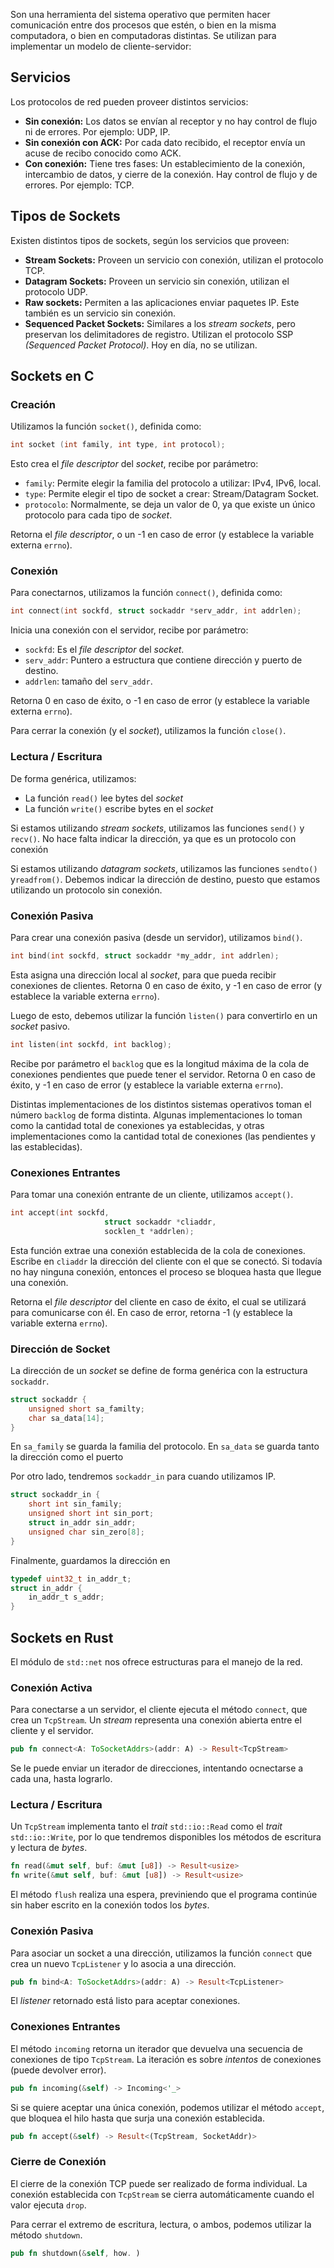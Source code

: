 Son una herramienta del sistema operativo que permiten hacer comunicación entre dos procesos que estén, o bien en la misma computadora, o bien en computadoras distintas. Se utilizan para implementar un modelo de cliente-servidor:

## Servicios

Los protocolos de red pueden proveer distintos servicios:

- **Sin conexión:** Los datos se envían al receptor y no hay control de flujo ni de errores. Por ejemplo: UDP, IP.
- **Sin conexión con ACK:** Por cada dato recibido, el receptor envía un acuse de recibo conocido como ACK.
- **Con conexión:** Tiene tres fases: Un establecimiento de la conexión, intercambio de datos, y cierre de la conexión. Hay control de flujo y de errores. Por ejemplo: TCP.

## Tipos de Sockets

Existen distintos tipos de sockets, según los servicios que proveen:

- **Stream Sockets:** Proveen un servicio con conexión, utilizan el protocolo TCP.
- **Datagram Sockets:** Proveen un servicio sin conexión, utilizan el protocolo UDP.
- **Raw sockets:** Permiten a las aplicaciones enviar paquetes IP. Este también es un servicio sin conexión.
- **Sequenced Packet Sockets:** Similares a los *stream sockets*, pero preservan los delimitadores de registro. Utilizan el protocolo SSP *(Sequenced Packet Protocol)*. Hoy en día, no se utilizan.

## Sockets en C

### Creación

Utilizamos la función `socket()`, definida como:

```C
int socket (int family, int type, int protocol);
```

Esto crea el *file descriptor* del *socket*, recibe por parámetro:

- `family`: Permite elegir la familia del protocolo a utilizar: IPv4, IPv6, local.
- `type`: Permite elegir el tipo de socket a crear: Stream/Datagram Socket.
- `protocolo`: Normalmente, se deja un valor de 0, ya que existe un único protocolo para cada tipo de *socket*.

Retorna el *file descriptor*, o un -1 en caso de error (y establece la variable externa `errno`).

### Conexión

Para conectarnos, utilizamos la función `connect()`, definida como:

```C
int connect(int sockfd, struct sockaddr *serv_addr, int addrlen);
```

Inicia una conexión con el servidor, recibe por parámetro:

- `sockfd`: Es el *file descriptor* del *socket*.
- `serv_addr`: Puntero a estructura que contiene dirección y puerto de destino.
- `addrlen`: tamaño del `serv_addr`.

Retorna 0 en caso de éxito, o -1 en caso de error (y establece la variable externa `errno`).

Para cerrar la conexión (y el *socket*), utilizamos la función `close()`.

### Lectura / Escritura

De forma genérica, utilizamos:

- La función `read()` lee bytes del *socket*
- La función `write()` escribe bytes en el *socket*

Si estamos utilizando *stream sockets*, utilizamos las funciones `send()` y `recv()`. No hace falta indicar la dirección, ya que es un protocolo con conexión

Si estamos utilizando *datagram sockets*, utilizamos las funciones `sendto()` y`readfrom()`. Debemos indicar la dirección de destino, puesto que estamos utilizando un protocolo sin conexión.

### Conexión Pasiva

Para crear una conexión pasiva (desde un servidor), utilizamos `bind()`.

```c
int bind(int sockfd, struct sockaddr *my_addr, int addrlen);
```

Esta asigna una dirección local al *socket*, para que pueda recibir conexiones de clientes. Retorna 0 en caso de éxito, y -1 en caso de error (y establece la variable externa `errno`).

Luego de esto, debemos utilizar la función `listen()` para convertirlo en un *socket* pasivo.

```c
int listen(int sockfd, int backlog);
```

Recibe por parámetro el `backlog` que es la longitud máxima de la cola de conexiones pendientes que puede tener el servidor. Retorna 0 en caso de éxito, y -1 en caso de error (y establece la variable externa `errno`).

Distintas implementaciones de los distintos sistemas operativos toman el número `backlog` de forma distinta. Algunas implementaciones lo toman como la cantidad total de conexiones ya establecidas, y otras implementaciones como la cantidad total de conexiones (las pendientes y las establecidas).

### Conexiones Entrantes

Para tomar una conexión entrante de un cliente, utilizamos `accept()`.

```C
int accept(int sockfd, 
					 struct sockaddr *cliaddr, 
					 socklen_t *addrlen);
```

Esta función extrae una conexión establecida de la cola de conexiones. Escribe en `cliaddr` la dirección del cliente con el que se conectó. Si todavía no hay ninguna conexión, entonces el proceso se bloquea hasta que llegue una conexión.

Retorna el *file descriptor* del cliente en caso de éxito, el cual se utilizará para comunicarse con él. En caso de error, retorna -1 (y establece la variable externa `errno`).

### Dirección de Socket

La dirección de un *socket* se define de forma genérica con la estructura `sockaddr`.

```C
struct sockaddr {
	unsigned short sa_familty;
	char sa_data[14];
}
```

En `sa_family` se guarda la familia del protocolo. En `sa_data` se guarda tanto la dirección como el puerto

Por otro lado, tendremos `sockaddr_in` para cuando utilizamos IP.

```C
struct sockaddr_in {
	short int sin_family;
	unsigned short int sin_port;
	struct in_addr sin_addr;
	unsigned char sin_zero[8];
}
```

Finalmente, guardamos la dirección en

```C
typedef uint32_t in_addr_t;
struct in_addr {
	in_addr_t s_addr;
}
```

## Sockets en Rust

El módulo de `std::net` nos ofrece estructuras para el manejo de la red.

### Conexión Activa

Para conectarse a un servidor, el cliente ejecuta el método `connect`, que crea un `TcpStream`. Un *stream* representa una conexión abierta entre el cliente y el servidor.

```Rust
pub fn connect<A: ToSocketAddrs>(addr: A) -> Result<TcpStream>
```

Se le puede enviar un iterador de direcciones, intentando ocnectarse a cada una, hasta lograrlo.

### Lectura / Escritura

Un `TcpStream` implementa tanto el *trait* `std::io::Read` como el *trait* `std::io::Write`, por lo que tendremos disponibles los métodos de escritura y lectura de *bytes*.

```Rust
fn read(&mut self, buf: &mut [u8]) -> Result<usize>
fn write(&mut self, buf: &mut [u8]) -> Result<usize>
```

El método `flush` realiza una espera, previniendo que el programa continúe sin haber escrito en la conexión todos los *bytes*.

### Conexión Pasiva

Para asociar un socket a una dirección, utilizamos la función `connect` que crea un nuevo `TcpListener` y lo asocia a una dirección.

```Rust
pub fn bind<A: ToSocketAddrs>(addr: A) -> Result<TcpListener>
```

El *listener* retornado está listo para aceptar conexiones.

### Conexiones Entrantes

El método `incoming` retorna un iterador que devuelva una secuencia de conexiones de tipo `TcpStream`. La iteración es sobre *intentos* de conexiones (puede devolver error).

```Rust
pub fn incoming(&self) -> Incoming<'_>
```

Si se quiere aceptar una única conexión, podemos utilizar el método `accept`, que bloquea el hilo hasta que surja una conexión establecida.

```Rust
pub fn accept(&self) -> Result<(TcpStream, SocketAddr)>
```

### Cierre de Conexión

El cierre de la conexión TCP puede ser realizado de forma individual. La conexión establecida con `TcpStream` se cierra automáticamente cuando el valor ejecuta `drop`.

Para cerrar el extremo de escritura, lectura, o ambos, podemos utilizar la método `shutdown`.

```Rust
pub fn shutdown(&self, how. )
```
